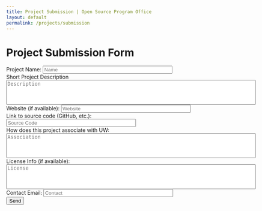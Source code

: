 ```yaml
---
title: Project Submission | Open Source Program Office
layout: default
permalink: /projects/submission
---
```


<h1 class="uw-mini-bar mb-3">Project Submission Form</h1>
<form 
method="POST" 
action="https://script.google.com/macros/s/AKfycbxX8yQPamKqdw9kUrdfusPxMGerAMOB6ag2eORlu-oP16zEohyX0Te11Vl-ymGOvLcy/exec"
id="submissionForm"
>
	<label for="Name">Project Name:</label>
		<input name="Project Name" type="text" size="40px" placeholder="Name" required> <br />
	<label for="Description">Short Project Description</label>
		<textarea name="Description" type="text" rows="4" cols="80" placeholder="Description" style="resize: none;" required></textarea>
		<br />
	<label for="Website">Website (if available):</label>
		<input name="Website" type="text" size="40px" placeholder="Website">
		<br />
	<label for="Source Code Link">Link to source code (GitHub, etc.):</label>
		<input name="Source Code Link" type="text" size="40px" placeholder="Source Code">
		<br />
	<label for="UW Association">How does this project associate with UW:</label>
		<textarea name="UW Association" type="text" rows="4" cols="80" placeholder="Association" style="resize: none;" required></textarea>
		<br />
	<label for="License Info">License Info (if available):</label>
		<textarea name="License Info" type="text" rows="4" cols="80" placeholder="License" style="resize: none;"></textarea>
		<br />
	<label for="Contact">Contact Email:</label>
		<input name="Contact" type="text" size="40px" placeholder="Contact" required>
		<br />
	<button class="btn btn-primary btn-lg" type="submit">Send</button>
</form>

<script>
	window.addEventListener("load", function() {
		const form = document.getElementById('submissionForm');
			form.addEventListener("submit", function(e) {
			e.preventDefault();
		const data = new FormData(form);
		const action = e.target.action;
			fetch(action, {
				method: 'POST',
				body: data,
			})
			.then(() => {
				// window.location.href = 'success.html'
				alert("Thank you. Your project has been submitted.");
			})
		});
	});
</script>